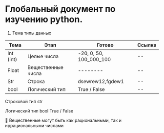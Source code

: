 # Глобальный документ по изучению python.

1) Тема типы данных 

| Тема      | Этап               | Готово                  | Ссылка |
|-----------|--------------------|-------------------------|--------|
| Int (int) | Целые числа        | -20, 0, 50, 100_000_100 | --     |
| Float     | Вещественные числа | --------                | --     |
| Str       | Строка             | dsewrew12,fgdew1        | --     |
| bool      | Логический тип     | True / False            | --     |

Строковой тип
str

Логический тип
bool
True / False



:green_book: Вещественные могут быть как рациональными, так и иррациональными числами    